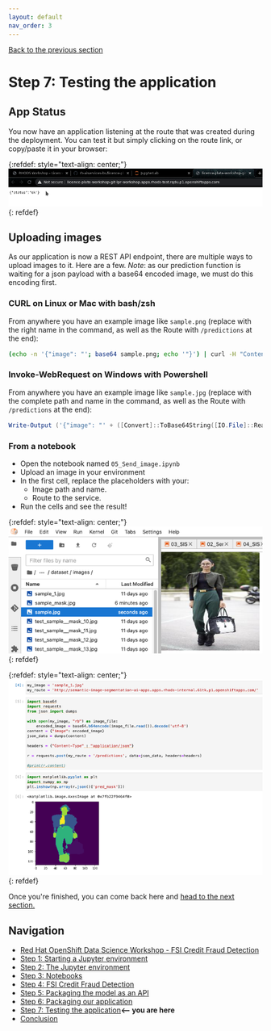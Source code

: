 ```yaml
---
layout: default
nav_order: 3
---
```

[Back to the previous section](step6.md)

# Step 7: Testing the application

## App Status

You now have an application listening at the route that was created during the deployment. You can test it but simply clicking on the route link, or copy/paste it in your browser:

{:refdef: style="text-align: center;"}
![alt text](./assets/img/app_status.png "Route")
{: refdef}

## Uploading images

As our application is now a REST API endpoint, there are multiple ways to upload images to it. Here are a few.
*Note*: as our prediction function is waiting for a json payload with a base64 encoded image, we must do this encoding first.

### CURL on Linux or Mac with bash/zsh

From anywhere you have an example image like `sample.png` (replace with the right name in the command, as well as the Route with `/predictions` at the end):

```bash
(echo -n '{"image": "'; base64 sample.png; echo '"}') | curl -H "Content-Type: application/json" -d @- http://semantic-image-segmentation-workshop-git-ai-apps.apps.rhods-internal.61tk.p1.openshiftapps.com/predictions
```

### Invoke-WebRequest on Windows with Powershell

From anywhere you have an example image like `sample.jpg` (replace with the complete path and name in the command, as well as the Route with `/predictions` at the end):

```powershell
Write-Output ('{"image": "' + ([Convert]::ToBase64String([IO.File]::ReadAllBytes('C:\Users\Guillaume\Downloads\sample.png'))) + '"}') | iwr -Uri http://semantic-image-segmentation-workshop-git-ai-apps.apps.rhods-internal.61tk.p1.openshiftapps.com/predictions -Method 'POST' -ContentType: 'application/json' | Select-Object -Expand Content
```

### From a notebook

* Open the notebook named `05_Send_image.ipynb`
* Upload an image in your environment
* In the first cell, replace the placeholders with your:
  * Image path and name.
  * Route to the service.
* Run the cells and see the result!

{:refdef: style="text-align: center;"}
![alt text](./assets/img/fashion_send_image.png "sample")
{: refdef}

{:refdef: style="text-align: center;"}
![alt text](./assets/img/fashion_send_image_result.png "Result")
{: refdef}

Once you're finished, you can come back here and [head to the next section.](step8.md)

## Navigation

<!-- startnav -->
* [Red Hat OpenShift Data Science Workshop - FSI Credit Fraud Detection](index.md)
* [Step 1: Starting a Jupyter environment](step1.md)
* [Step 2: The Jupyter environment](step2.md)
* [Step 3: Notebooks](step3.md)
* [Step 4: FSI Credit Fraud Detection](step4.md)
* [Step 5: Packaging the model as an API](step5.md)
* [Step 6: Packaging our application](step6.md)
* [Step 7: Testing the application](step7.md)**<-- you are here**
* [Conclusion](step8.md)
<!-- endnav -->
